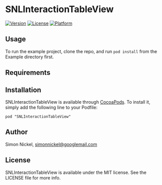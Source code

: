 # SNLInteractionTableView

[![Version](https://img.shields.io/cocoapods/v/SNLInteractionTableView.svg?style=flat)](http://cocoadocs.org/docsets/SNLInteractionTableView)
[![License](https://img.shields.io/cocoapods/l/SNLInteractionTableView.svg?style=flat)](http://cocoadocs.org/docsets/SNLInteractionTableView)
[![Platform](https://img.shields.io/cocoapods/p/SNLInteractionTableView.svg?style=flat)](http://cocoadocs.org/docsets/SNLInteractionTableView)

## Usage

To run the example project, clone the repo, and run `pod install` from the Example directory first.

## Requirements

## Installation

SNLInteractionTableView is available through [CocoaPods](http://cocoapods.org). To install
it, simply add the following line to your Podfile:

    pod "SNLInteractionTableView"

## Author

Simon Nickel, simonnickel@googlemail.com

## License

SNLInteractionTableView is available under the MIT license. See the LICENSE file for more info.

